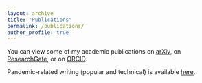 ```yaml
---
layout: archive
title: "Publications"
permalink: /publications/
author_profile: true
---
```


You can view some of my academic publications on <a href="https://arxiv.org/a/banaji_m_1.html">arXiv</a>, on <a href="https://www.researchgate.net/profile/Murad-Banaji">ResearchGate</a>, or on <a href="https://orcid.org/0000-0002-4983-0377">ORCID</a>.

Pandemic-related writing (popular and technical) is available <a href="https://maths.mdx.ac.uk/research/modelling-the-covid-19-pandemic/">here</a>.

<!--- {% include base_path %}

{% for post in site.publications reversed %}
 {% include archive-single.html %}
{% endfor %}  --->



